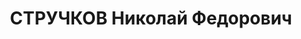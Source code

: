 ---
title: СТРУЧКОВ Николай Федорович
description: "Род. в 1879, Тамбовская обл., с. Ермаш. Проживал: г. Муром. Токарь \n\
  \  Арестован 07.10.1936. Приговор: 10 лет лишения свободы"
---